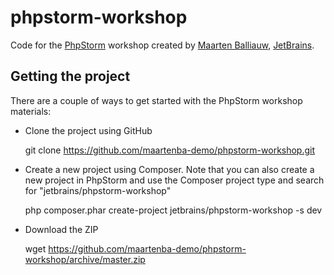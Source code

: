 # phpstorm-workshop
Code for the [PhpStorm](http://www.jetbrains.com/phpstorm) workshop created by [Maarten Balliauw](http://blog.maartenballiauw.be), [JetBrains](http://www.jetbrains.com).

## Getting the project
There are a couple of ways to get started with the PhpStorm workshop materials:

* Clone the project using GitHub

    git clone https://github.com/maartenba-demo/phpstorm-workshop.git

* Create a new project using Composer. Note that you can also create a new project in PhpStorm and use the Composer project type and search for "jetbrains/phpstorm-workshop"

    php composer.phar create-project jetbrains/phpstorm-workshop -s dev

* Download the ZIP

    wget https://github.com/maartenba-demo/phpstorm-workshop/archive/master.zip
